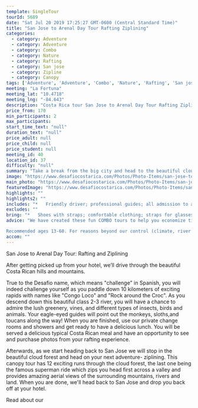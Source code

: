 ```yaml
---
template: SingleTour
tourId: 5689
date: "Sat Jul 20 2019 17:25:27 GMT-0600 (Central Standard Time)"
title: "San Jose to Arenal Day Tour Rafting Ziplining"
categories: 
  - category: Adventure
  - category: Adventure
  - category: Combo
  - category: Nature
  - category: Rafting
  - category: San jose
  - category: Zipline
  - category: Canopy
tags: ['Adventure', 'Adventure', 'Combo', 'Nature', 'Rafting', 'San jose', 'Zipline', 'Canopy']
meeting: "La Fortuna"
meeting_lat: "10.4718"
meeting_lng: "-84.643"
description: "Costa Rica tour San Jose to Arenal Day Tour Rafting Ziplining, id 5689"
price_from: 170
min_participants: 2
max_participants: 
start_time_text: "null"
duration_text: "null"
price_adult: null
price_child: null
price_student: null
meeting_id: 40
location_id: 37
difficulty: "null"
summary: "Take a break from the big city and head to the beautiful cloud forests and rainforests in the Arenal region. First, zipline through the cloud forest and then head closer to the Arenal Volcano for rafting on the Balsa River. You will be provided with all transportation, professional, bilingual guides, snack, lunch and tons of adventure."
image: "https://www.desafiocostarica.com/Photos/Photo-Items/san-jose-to-arenal-rafting-and-ziplining-1419876525.jpg"
main_photo: "https://www.desafiocostarica.com/Photos/Photo-Items/san-jose-to-arenal-rafting-and-ziplining-1419876525.jpg"
featuredImage: "https://www.desafiocostarica.com/Photos/Photo-Items/san-jose-to-arenal-rafting-and-ziplining-1419876525.jpg"
highlights: ""
highlights2: ""
includes: "*   Friendly driver; professional guides; all admission to activities; snack; lunch"
excludes: ""
bring: "*   Shoes with straps; comfortable clothing; straps for glasses; change of clothes; clothes to get wet in."
advice: "We have created these fun COMBO tours to help you economize time and money on your vacation - we will coordinate your tour pick-ups and drop-offs and in some COMBOs, you may have a short break back at your hotel to take a breather before the next tour. Please keep your itinerary with you so you are aware of your COMBO logistics.

Recommended ages 13-60. For reasons beyond our control (climate, river levels, etc.), we may change to a more-suitable tour with an equal or similar adventure-appeal or offer other tour options so you don't miss out on a fun day in Costa Rica. We reserve the right to cancel a trip due to unfavorable conditions & will only run a tour according to our policies. Full refund is given if (on rare occasion) no tour is run. This adventure involves some inherent risk and physical exertion, so you must be in good physical condition!"
accom: ""
---
```

San Jose to Arenal Day Tour: Rafting and Ziplining

After getting picked up from your hotel, we’ll drive through the beautiful Costa Rican hills and mountains.

True to the Desafio name, which means "challenge" in Spanish, you will indeed challenge yourself as you paddle down 10 kilometers of exciting rapids with names like "Congo Loco" and "Rock around the Croc". As you descend down this beautiful class 2-3 river, you will have a chance to admire the lush greenery, vines, and different types of insects, birds and animals. Your eagle-eyed guides will point out the monkeys, sloths,and toucans along the way! When you are finished, use our private change rooms and showers and get ready to have a delicious lunch. You will be served a delicious typical Costa Rican meal and have an opportunity to see and purchase photos from your rafting experience.

Afterwards, as we start heading back to San Jose we will stop in the beautiful cloud forest and head on your next adventure- ziplining. This canopy tour has 12 exciting runs through the cloud forest, the last one being the famous superman ride which zips you head first across a valley and provides amazing aerial views of the surrounding mountains, rivers and land. When you are done, we'll head back to San Jose and drop you back off at your hotel.

Read about our